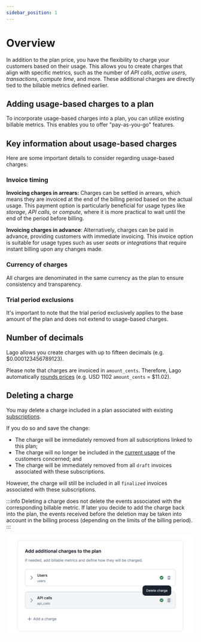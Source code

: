 ```yaml
---
sidebar_position: 1
---
```


# Overview
In addition to the plan price, you have the flexibility to charge your customers based on their usage. This allows you to create charges that align with specific metrics, such as the number of *API calls*, *active users*, *transactions*, *compute time*, and more. These additional charges are directly tied to the billable metrics defined earlier.

## Adding usage-based charges to a plan
To incorporate usage-based charges into a plan, you can utilize existing billable metrics. This enables you to offer "pay-as-you-go" features.

## Key information about usage-based charges
Here are some important details to consider regarding usage-based charges:

### Invoice timing

**Invoicing charges in arrears:** Charges can be settled in arrears, which means they are invoiced at the end of the billing period based on the actual usage. This payment option is particularly beneficial for usage types like *storage*, *API calls*, or *compute*, where it is more practical to wait until the end of the period before billing.

**Invoicing charges in advance**: Alternatively, charges can be paid in advance, providing customers with immediate invoicing. This invoice option is suitable for usage types such as user *seats* or *integrations* that require instant billing upon any changes made.

### Currency of charges
All charges are denominated in the same currency as the plan to ensure consistency and transparency.

### Trial period exclusions
It's important to note that the trial period exclusively applies to the base amount of the plan and does not extend to usage-based charges.


## Number of decimals
Lago allows you create charges with up to fifteen decimals (e.g. $0.000123456789123).

Please note that charges are invoiced in `amount_cents`. Therefore, Lago automatically [rounds prices](../../invoicing/fees#rounding-rules-for-lago-fees) (e.g. USD 1102 `amount_cents` = $11.02).

## Deleting a charge
You may delete a charge included in a plan associated with existing [subscriptions](../../lans/subscription).

If you do so and save the change:
- The charge will be immediately removed from all subscriptions linked to this plan;
- The charge will no longer be included in the [current usage](../../../api/customer_usage/customer-usage) of the customers concerned; and
- The charge will be immediately removed from all `draft` invoices associated with these subscriptions.

However, the charge will still be included in all `finalized` invoices associated with these subscriptions.

:::info
Deleting a charge does not delete the events associated with the corresponding billable metric. If later you decide to add the charge back into the plan, the events received before the deletion may be taken into account in the billing process (depending on the limits of the billing period).
:::

![How to delete a charge](../../../../static/img/charges-delete.png)